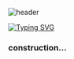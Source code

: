 ![header](https://capsule-render.vercel.app/api?type=waving&height=120&color=4e26be)

[![Typing SVG](https://readme-typing-svg.demolab.com?font=Fira+Code&weight=600&pause=1000&color=4E26BE&center=true&vCenter=true&width=435&lines=Bem+Vindo+%3A;Me+Chamo+Joao+Vitor)](https://git.io/typing-svg)


<h3>construction...</h3>
